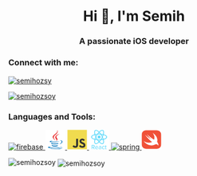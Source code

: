 <h1 align="center">Hi 👋, I'm Semih</h1>
<h3 align="center">A passionate iOS developer</h3>


<h3 align="left">Connect with me:</h3>
<p align="left">
<a href="https://linkedin.com/in/semihozsy" target="blank"><img align="center" src="https://cdn.jsdelivr.net/npm/simple-icons@3.0.1/icons/linkedin.svg" alt="semihozsy" height="30" width="40" /></a>
</p>
<p align="left"> <a href="https://github.com/ryo-ma/github-profile-trophy"><img src="https://github-profile-trophy.vercel.app/?username=semihozsoy" alt="semihozsoy" /></a> </p>

<h3 align="left">Languages and Tools:</h3>
<p align="left"> <a href="https://firebase.google.com/" target="_blank"> <img src="https://www.vectorlogo.zone/logos/firebase/firebase-icon.svg" alt="firebase" width="40" height="40"/> </a> <a href="https://www.java.com" target="_blank"> <img src="https://raw.githubusercontent.com/devicons/devicon/master/icons/java/java-original.svg" alt="java" width="40" height="40"/> </a> <a href="https://developer.mozilla.org/en-US/docs/Web/JavaScript" target="_blank"> <img src="https://raw.githubusercontent.com/devicons/devicon/master/icons/javascript/javascript-original.svg" alt="javascript" width="40" height="40"/> </a> <a href="https://reactjs.org/" target="_blank"> <img src="https://raw.githubusercontent.com/devicons/devicon/master/icons/react/react-original-wordmark.svg" alt="react" width="40" height="40"/> </a> <a href="https://spring.io/" target="_blank"> <img src="https://www.vectorlogo.zone/logos/springio/springio-icon.svg" alt="spring" width="40" height="40"/> </a> <a href="https://developer.apple.com/swift/" target="_blank"> <img src="https://raw.githubusercontent.com/devicons/devicon/master/icons/swift/swift-original.svg" alt="swift" width="40" height="40"/> </a> </p>

<p><img align="left" src="https://github-readme-stats.vercel.app/api/top-langs?username=semihozsoy&show_icons=true&locale=en&layout=compact" alt="semihozsoy" /></p>

<p>&nbsp;<img align="center" src="https://github-readme-stats.vercel.app/api?username=semihozsoy&show_icons=true&locale=en" alt="semihozsoy" /></p>

